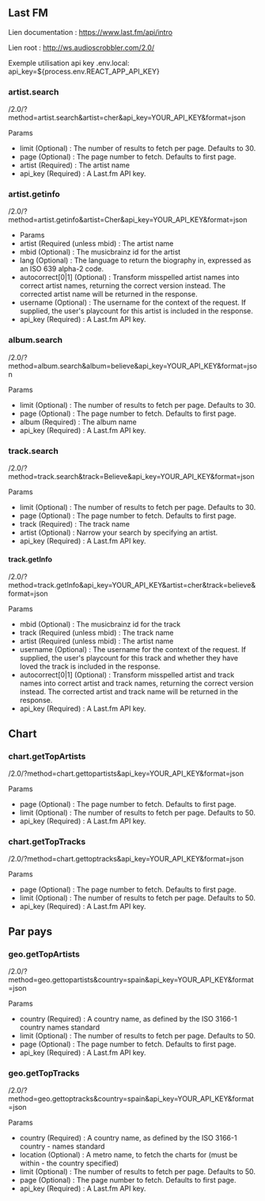 ## Last FM
Lien documentation : https://www.last.fm/api/intro

Lien root : http://ws.audioscrobbler.com/2.0/

Exemple utilisation api key .env.local:
api_key=${process.env.REACT_APP_API_KEY}


### artist.search

/2.0/?method=artist.search&artist=cher&api_key=YOUR_API_KEY&format=json

Params
- limit (Optional) : The number of results to fetch per page. Defaults to 30.
- page (Optional) : The page number to fetch. Defaults to first page.
- artist (Required) : The artist name
- api_key (Required) : A Last.fm API key.

### artist.getinfo

/2.0/?method=artist.getinfo&artist=Cher&api_key=YOUR_API_KEY&format=json

- Params
- artist (Required (unless mbid) : The artist name
- mbid (Optional) : The musicbrainz id for the artist
- lang (Optional) : The language to return the biography in, expressed as an ISO 639 alpha-2 code.
- autocorrect[0|1] (Optional) : Transform misspelled artist names into correct artist names, returning the correct version instead. The corrected artist name will be returned in the response.
- username (Optional) : The username for the context of the request. If supplied, the user's playcount for this artist is included in the response.
- api_key (Required) : A Last.fm API key.

### album.search

/2.0/?method=album.search&album=believe&api_key=YOUR_API_KEY&format=json

Params
- limit (Optional) : The number of results to fetch per page. Defaults to 30.
- page (Optional) : The page number to fetch. Defaults to first page.
- album (Required) : The album name
- api_key (Required) : A Last.fm API key.

### track.search

/2.0/?method=track.search&track=Believe&api_key=YOUR_API_KEY&format=json

Params
- limit (Optional) : The number of results to fetch per page. Defaults to 30.
- page (Optional) : The page number to fetch. Defaults to first page.
- track (Required) : The track name
- artist (Optional) : Narrow your search by specifying an artist.
- api_key (Required) : A Last.fm API key.

#### track.getInfo

/2.0/?method=track.getInfo&api_key=YOUR_API_KEY&artist=cher&track=believe&format=json

Params
- mbid (Optional) : The musicbrainz id for the track
- track (Required (unless mbid) : The track name
- artist (Required (unless mbid) : The artist name
- username (Optional) : The username for the context of the request. If supplied, the user's playcount for this track and whether they have loved the track is included in the response.
- autocorrect[0|1] (Optional) : Transform misspelled artist and track names into correct artist and track names, returning the correct version instead. The corrected artist and track name will be returned in the response.
- api_key (Required) : A Last.fm API key.


## Chart

### chart.getTopArtists

/2.0/?method=chart.gettopartists&api_key=YOUR_API_KEY&format=json

Params
- page (Optional) : The page number to fetch. Defaults to first page.
- limit (Optional) : The number of results to fetch per page. Defaults to 50.
- api_key (Required) : A Last.fm API key.

### chart.getTopTracks

/2.0/?method=chart.gettoptracks&api_key=YOUR_API_KEY&format=json

Params
- page (Optional) : The page number to fetch. Defaults to first page.
- limit (Optional) : The number of results to fetch per page. Defaults to 50.
- api_key (Required) : A Last.fm API key.


## Par pays

### geo.getTopArtists

/2.0/?method=geo.gettopartists&country=spain&api_key=YOUR_API_KEY&format=json

Params
- country (Required) : A country name, as defined by the ISO 3166-1 country names standard
- limit (Optional) : The number of results to fetch per page. Defaults to 50.
- page (Optional) : The page number to fetch. Defaults to first page.
- api_key (Required) : A Last.fm API key.

### geo.getTopTracks

/2.0/?method=geo.gettoptracks&country=spain&api_key=YOUR_API_KEY&format=json

Params
- country (Required) : A country name, as defined by the ISO 3166-1 country - names standard
- location (Optional) : A metro name, to fetch the charts for (must be within - the country specified)
- limit (Optional) : The number of results to fetch per page. Defaults to 50.
- page (Optional) : The page number to fetch. Defaults to first page.
- api_key (Required) : A Last.fm API key.
